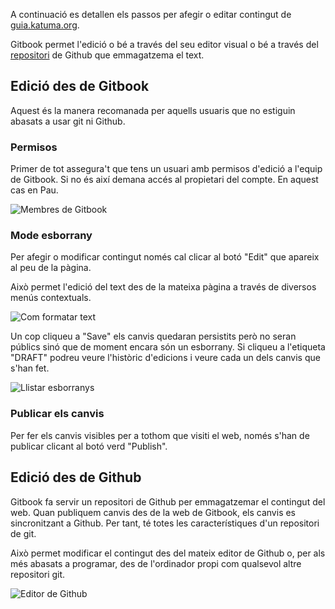 A continuació es detallen els passos per afegir o editar contingut de [guia.katuma.org](https://guia.katuma.org/).

Gitbook permet l'edició o bé a través del seu editor visual o bé a través del [repositori](https://github.com/coopdevs/guia-usuaris-katuma) de Github que emmagatzema el text.

## Edició des de Gitbook

Aquest és la manera recomanada per aquells usuaris que no estiguin abasats a usar git ni Github.

### Permisos

Primer de tot assegura't que tens un usuari amb permisos d'edició a l'equip de Gitbook. Si no és així demana accés al propietari del compte. En aquest cas en Pau.

![Membres de Gitbook](https://github.com/coopdevs/handbook/wiki/katuma/img/gitbook_members.png)

### Mode esborrany

Per afegir o modificar contingut només cal clicar al botó "Edit" que apareix al
peu de la pàgina.

Això permet l'edició del text des de la mateixa pàgina a través de diversos menús
contextuals.

![Com formatar text](https://github.com/coopdevs/handbook/wiki/katuma/img/gitbook_formatting_text.png)

Un cop cliqueu a "Save" els canvis quedaran persistits però no seran públics sinó que de moment encara són un esborrany. Si cliqueu a l'etiqueta "DRAFT" podreu veure l'històric d'edicions i veure cada un dels canvis que s'han fet.

![Llistar esborranys](https://github.com/coopdevs/handbook/wiki/katuma/img/gitbook_drafts.png)

### Publicar els canvis

Per fer els canvis visibles per a tothom que visiti el web, només s'han de publicar clicant al botó verd "Publish".

## Edició des de Github

Gitbook fa servir un repositori de Github per emmagatzemar el contingut del web.
Quan publiquem canvis des de la web de Gitbook, els canvis es sincronitzant
a Github. Per tant, té totes les característiques d'un repositori de git.

Això permet modificar el contingut des del mateix editor de Github o, per als
més abasats a programar, des de l'ordinador propi com qualsevol altre repositori git.

![Editor de Github](https://github.com/coopdevs/handbook/wiki/katuma/img/github_editor.png)
